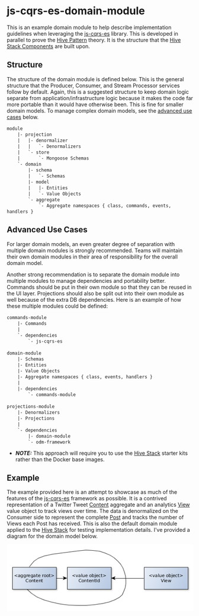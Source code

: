 # js-cqrs-es-domain-module
This is an example domain module to help describe implementation guidelines when leveraging the [js-cqrs-es](https://www.npmjs.com/package/js-cqrs-es) library. This is developed in parallel to prove the [Hive Pattern](https://gist.github.com/aeilers/30aa0047187e5a5d573a478abc581903) theory. It is the structure that the [Hive Stack Components](https://gist.github.com/aeilers/30aa0047187e5a5d573a478abc581903#hive-stack-components) are built upon.

## Structure
The structure of the domain module is defined below. This is the general structure that the Producer, Consumer, and Stream Processor services follow by default. Again, this is a suggested structure to keep domain logic separate from application/infrastructure logic because it makes the code far more portable than it would have otherwise been. This is fine for smaller domain models. To manage complex domain models, see the [advanced use cases](#advanced-use-cases) below.
```
module
    |- projection
    |   |- denormalizer
    |   |   `- Denormalizers
    |   `- store
    |       `- Mongoose Schemas
    `- domain
        |- schema
        |   `- Schemas
        |- model
        |   |- Entities
        |   `- Value Objects
        `- aggregate
            `- Aggregate namespaces { class, commands, events, handlers }
```

## Advanced Use Cases
For larger domain models, an even greater degree of separation with multiple domain modules is strongly recommended. Teams will maintain their own domain modules in their area of responsibility for the overall domain model.

Another strong recommendation is to separate the domain module into multiple modules to manage dependencies and portability better. Commands should be put in their own module so that they can be reused in the UI layer. Projections should also be split out into their own module as well because of the extra DB dependencies. Here is an example of how these multiple modules could be defined:
```
commands-module
    |- Commands
    |
    `- dependencies
        `- js-cqrs-es

domain-module
    |- Schemas
    |- Entities
    |- Value Objects
    |- Aggregate namespaces { class, events, handlers }
    |
    |- dependencies
        `- commands-module

projections-module
    |- Denormalizers
    |- Projections
    |
    `- dependencies
        |- domain-module
        `- odm-framework
```

- ***NOTE:*** This approach will require you to use the [Hive Stack](https://gist.github.com/aeilers/30aa0047187e5a5d573a478abc581903#hive-stack-components) starter kits rather than the Docker base images.

## Example
The example provided here is an attempt to showcase as much of the features of the [js-cqrs-es](https://www.npmjs.com/package/js-cqrs-es) framework as possible. It is a contrived representation of a Twitter Tweet [Content](./src/js/domain/aggregate/content.js) aggregate and an analytics [View](./src/js/domain/model/view.js) value object to track views over time. The data is denormalized on the Consumer side to represent the complete [Post](./src/js/projection/denormalizer/post.js) and tracks the number of Views each Post has received. This is also the default domain module applied to the [Hive Stack](https://gist.github.com/aeilers/30aa0047187e5a5d573a478abc581903) for testing implementation details. I've provided a diagram for the domain model below.

![js-cqrs-es contrived example domain model](cqrs_es_contrived_example_domain.png "js-cqrs-es contrived example domain model")
